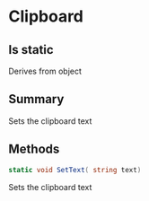 # Clipboard

## Is static
Derives from object

## Summary

Sets the clipboard text
## Methods

```c#
static void SetText( string text) 
```
Sets the clipboard text
